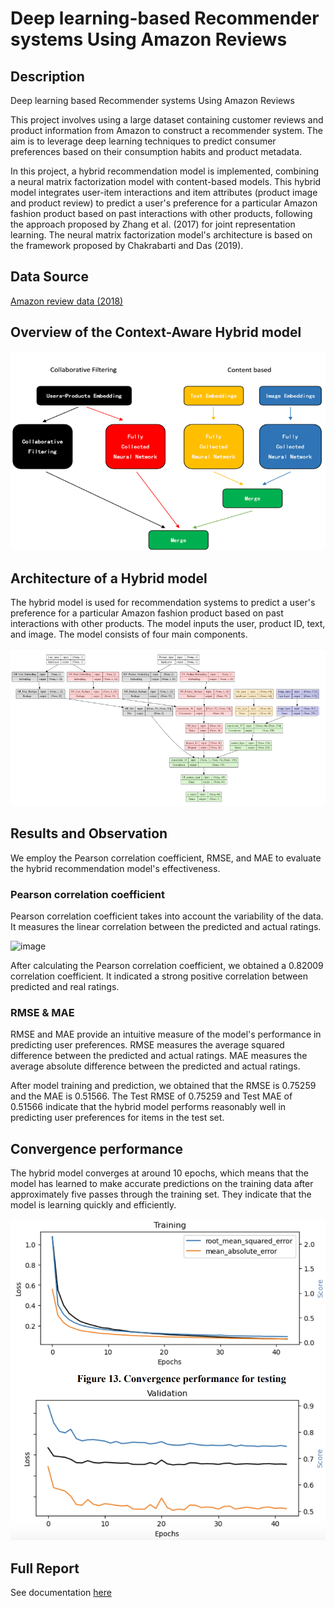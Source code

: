# Deep learning-based Recommender systems Using Amazon Reviews

## Description

Deep learning based Recommender systems Using Amazon Reviews

This project involves using a large dataset containing customer reviews and product information from Amazon to construct a recommender system. The aim is to leverage deep learning techniques to predict consumer preferences based on their consumption habits and product metadata. 

In this project, a hybrid recommendation model is implemented, combining a neural matrix factorization model with content-based models. This hybrid model integrates user-item interactions and item attributes (product image and product review) to predict a user's preference for a particular Amazon fashion product based on past interactions with other products, following the approach proposed by Zhang et al. (2017) for joint representation learning. The neural matrix factorization model's architecture is based on the framework proposed by Chakrabarti and Das (2019). 

## Data Source

[Amazon review data (2018)](https://cseweb.ucsd.edu/~jmcauley/datasets/amazon_v2/)


## Overview of the Context-Aware Hybrid model

![image](./overview.png)

## Architecture of a Hybrid model

The hybrid model is used for recommendation systems to predict a user's preference for a particular Amazon fashion product based on past interactions with other products. The model inputs the user, product ID, text, and image. The model consists of four main components. 

![image](./Architecture.png)

## Results and Observation

We employ the Pearson correlation coefficient, RMSE, and MAE to evaluate the hybrid recommendation model's effectiveness.

### Pearson correlation coefficient

Pearson correlation coefficient takes into account the variability of the data. It measures the linear correlation between the predicted and actual ratings. 

![image](./Pearson_cprrelation.png)

After calculating the Pearson correlation coefficient, we obtained a 0.82009 correlation coefficient. It indicated a strong positive correlation between predicted and real ratings.

### RMSE & MAE

RMSE and MAE provide an intuitive measure of the model's performance in predicting user preferences.
RMSE measures the average squared difference between the predicted and actual ratings.
MAE measures the average absolute difference between the predicted and actual ratings. 

After model training and prediction, we obtained that the RMSE is 0.75259 and the MAE is 0.51566. The Test RMSE of 0.75259 and Test MAE of 0.51566 indicate that the hybrid model performs reasonably well in predicting user preferences for items in the test set. 

## Convergence performance

The hybrid model converges at around 10 epochs, which means that the model has learned to make accurate predictions on the training data after approximately five passes through the training set. They indicate that the model is learning quickly and efficiently.

![image](./Covergence_preformance.png)

## Full Report
See documentation [here](./Project_report.pdf)





